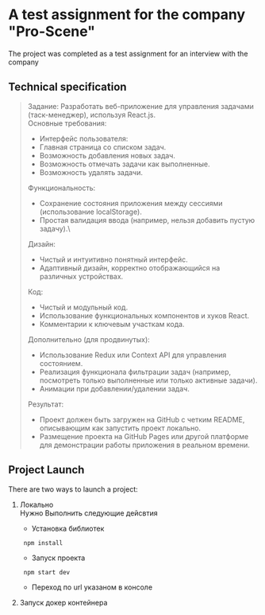 # A test assignment for the company "Pro-Scene" 
The project was completed as a test assignment for an interview with the company

## Technical specification
>Задание: Разработать веб-приложение для управления задачами (таск-менеджер), используя React.js.\
>Основные требования:
> - Интерфейс пользователя:
> - Главная страница со списком задач.
> - Возможность добавления новых задач.
> - Возможность отмечать задачи как выполненные.
> - Возможность удалять задачи.
> 
>Функциональность:
> - Сохранение состояния приложения между сессиями (использование localStorage).
> - Простая валидация ввода (например, нельзя добавить пустую задачу).\
>
>Дизайн:
> - Чистый и интуитивно понятный интерфейс.
> - Адаптивный дизайн, корректно отображающийся на различных устройствах.
> 
>Код:
> - Чистый и модульный код.
> - Использование функциональных компонентов и хуков React.
> - Комментарии к ключевым участкам кода.
>
> Дополнительно (для продвинутых):
> - Использование Redux или Context API для управления состоянием.
> - Реализация функционала фильтрации задач (например, посмотреть только выполненные или только активные задачи).
> - Анимации при добавлении/удалении задач.
> 
>Результат:
> - Проект должен быть загружен на GitHub с четким README, описывающим как запустить проект локально. 
> - Размещение проекта на GitHub Pages или другой платформе для демонстрации работы приложения в реальном времени.

## Project Launch
There are two ways to launch a project:
1. Локально\
Нужно Выполнить следующие дейсвтия
   * Установка библиотек
   ```npm
    npm install
    ```
    * Запуск проекта
   ```npm
    npm start dev
    ```
   * Переход по url указаном в консоле

2. Запуск докер контейнера 